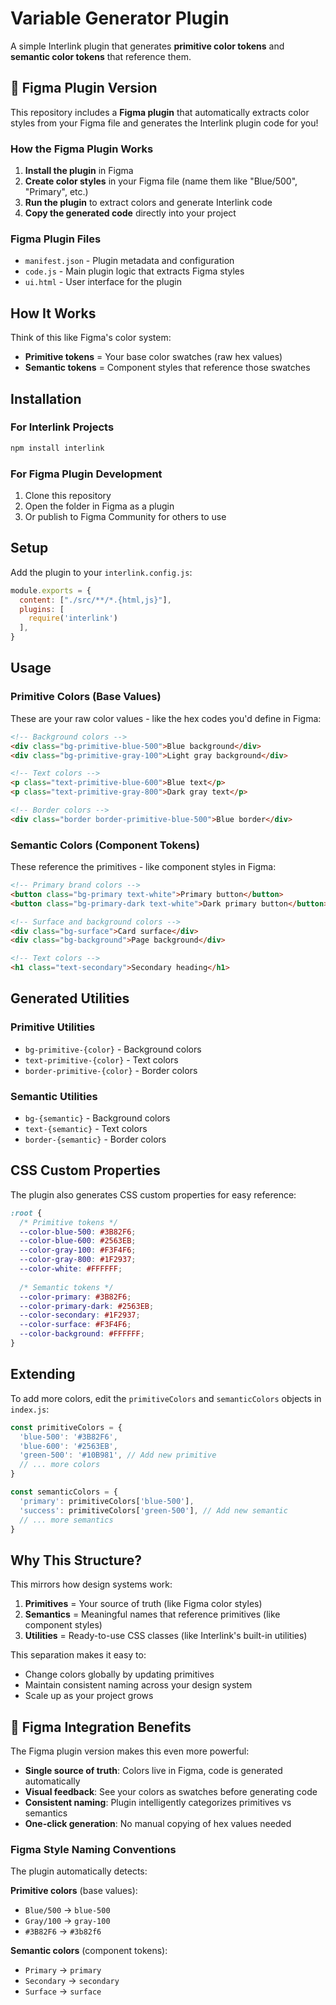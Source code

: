 # Variable Generator Plugin

A simple Interlink plugin that generates **primitive color tokens** and **semantic color tokens** that reference them.

## 🎨 **Figma Plugin Version**

This repository includes a **Figma plugin** that automatically extracts color styles from your Figma file and generates the Interlink plugin code for you!

### How the Figma Plugin Works

1. **Install the plugin** in Figma
2. **Create color styles** in your Figma file (name them like "Blue/500", "Primary", etc.)
3. **Run the plugin** to extract colors and generate Interlink code
4. **Copy the generated code** directly into your project

### Figma Plugin Files

- `manifest.json` - Plugin metadata and configuration
- `code.js` - Main plugin logic that extracts Figma styles
- `ui.html` - User interface for the plugin

## How It Works

Think of this like Figma's color system:

- **Primitive tokens** = Your base color swatches (raw hex values)
- **Semantic tokens** = Component styles that reference those swatches

## Installation

### For Interlink Projects

```bash
npm install interlink
```

### For Figma Plugin Development

1. Clone this repository
2. Open the folder in Figma as a plugin
3. Or publish to Figma Community for others to use

## Setup

Add the plugin to your `interlink.config.js`:

```javascript
module.exports = {
  content: ["./src/**/*.{html,js}"],
  plugins: [
    require('interlink')
  ],
}
```

## Usage

### Primitive Colors (Base Values)

These are your raw color values - like the hex codes you'd define in Figma:

```html
<!-- Background colors -->
<div class="bg-primitive-blue-500">Blue background</div>
<div class="bg-primitive-gray-100">Light gray background</div>

<!-- Text colors -->
<p class="text-primitive-blue-600">Blue text</p>
<p class="text-primitive-gray-800">Dark gray text</p>

<!-- Border colors -->
<div class="border border-primitive-blue-500">Blue border</div>
```

### Semantic Colors (Component Tokens)

These reference the primitives - like component styles in Figma:

```html
<!-- Primary brand colors -->
<button class="bg-primary text-white">Primary button</button>
<button class="bg-primary-dark text-white">Dark primary button</button>

<!-- Surface and background colors -->
<div class="bg-surface">Card surface</div>
<div class="bg-background">Page background</div>

<!-- Text colors -->
<h1 class="text-secondary">Secondary heading</h1>
```

## Generated Utilities

### Primitive Utilities
- `bg-primitive-{color}` - Background colors
- `text-primitive-{color}` - Text colors  
- `border-primitive-{color}` - Border colors

### Semantic Utilities
- `bg-{semantic}` - Background colors
- `text-{semantic}` - Text colors
- `border-{semantic}` - Border colors

## CSS Custom Properties

The plugin also generates CSS custom properties for easy reference:

```css
:root {
  /* Primitive tokens */
  --color-blue-500: #3B82F6;
  --color-blue-600: #2563EB;
  --color-gray-100: #F3F4F6;
  --color-gray-800: #1F2937;
  --color-white: #FFFFFF;
  
  /* Semantic tokens */
  --color-primary: #3B82F6;
  --color-primary-dark: #2563EB;
  --color-secondary: #1F2937;
  --color-surface: #F3F4F6;
  --color-background: #FFFFFF;
}
```

## Extending

To add more colors, edit the `primitiveColors` and `semanticColors` objects in `index.js`:

```javascript
const primitiveColors = {
  'blue-500': '#3B82F6',
  'blue-600': '#2563EB',
  'green-500': '#10B981', // Add new primitive
  // ... more colors
}

const semanticColors = {
  'primary': primitiveColors['blue-500'],
  'success': primitiveColors['green-500'], // Add new semantic
  // ... more semantics
}
```

## Why This Structure?

This mirrors how design systems work:

1. **Primitives** = Your source of truth (like Figma color styles)
2. **Semantics** = Meaningful names that reference primitives (like component styles)
3. **Utilities** = Ready-to-use CSS classes (like Interlink's built-in utilities)

This separation makes it easy to:
- Change colors globally by updating primitives
- Maintain consistent naming across your design system
- Scale up as your project grows

## 🎯 **Figma Integration Benefits**

The Figma plugin version makes this even more powerful:

- **Single source of truth**: Colors live in Figma, code is generated automatically
- **Visual feedback**: See your colors as swatches before generating code
- **Consistent naming**: Plugin intelligently categorizes primitives vs semantics
- **One-click generation**: No manual copying of hex values needed

### Figma Style Naming Conventions

The plugin automatically detects:

**Primitive colors** (base values):
- `Blue/500` → `blue-500`
- `Gray/100` → `gray-100`
- `#3B82F6` → `#3b82f6`

**Semantic colors** (component tokens):
- `Primary` → `primary`
- `Secondary` → `secondary`
- `Surface` → `surface` 